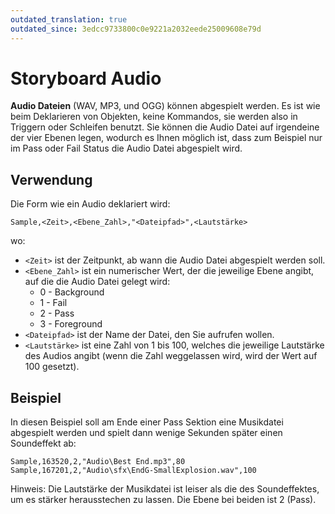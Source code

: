 ```yaml
---
outdated_translation: true
outdated_since: 3edcc9733800c0e9221a2032eede25009608e79d
---
```


# Storyboard Audio

**Audio Dateien** (WAV, MP3, und OGG) können abgespielt werden. Es ist wie beim Deklarieren von Objekten, keine Kommandos, sie werden also in Triggern oder Schleifen benutzt. Sie können die Audio Datei auf irgendeine der vier Ebenen legen, wodurch es Ihnen möglich ist, dass zum Beispiel nur im Pass oder Fail Status die Audio Datei abgespielt wird.

## Verwendung

Die Form wie ein Audio deklariert wird:

`Sample,<Zeit>,<Ebene_Zahl>,"<Dateipfad>",<Lautstärke>`

wo:

- `<Zeit>` ist der Zeitpunkt, ab wann die Audio Datei abgespielt werden soll.
- `<Ebene_Zahl>` ist ein numerischer Wert, der die jeweilige Ebene angibt, auf die die Audio Datei gelegt wird:
  - 0 - Background
  - 1 - Fail
  - 2 - Pass
  - 3 - Foreground
- `<Dateipfad>` ist der Name der Datei, den Sie aufrufen wollen.
- `<Lautstärke>` ist eine Zahl von 1 bis 100, welches die jeweilige Lautstärke des Audios angibt (wenn die Zahl weggelassen wird, wird der Wert auf 100 gesetzt).

## Beispiel

In diesen Beispiel soll am Ende einer Pass Sektion eine Musikdatei abgespielt werden und spielt dann wenige Sekunden später einen Soundeffekt ab:

```
Sample,163520,2,"Audio\Best End.mp3",80
Sample,167201,2,"Audio\sfx\EndG-SmallExplosion.wav",100
```

Hinweis: Die Lautstärke der Musikdatei ist leiser als die des Soundeffektes, um es stärker herausstechen zu lassen. Die Ebene bei beiden ist 2 (Pass).
